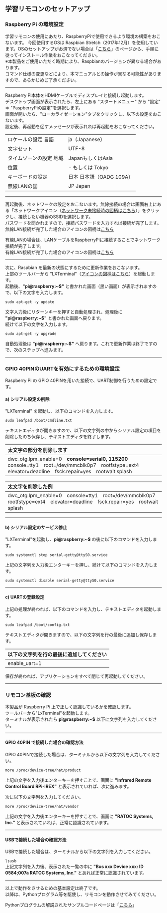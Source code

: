 ## **学習リモコンのセットアップ**  
  
### **Raspberry Pi の環境設定**  
学習リモコンの使用にあたり、RaspberryPiで使用できるよう環境の構築をおこないます。
今回使用するOSは Raspbian Stretch（2017年12月）を使用しています。OSのセットアップがお済でない場合は「[こちら](../install/README.md)」のページから、手順に従ってインストール作業をおこなってください。  
※本製品をご使用いただく時期により、Raspbianのバージョンが異なる場合があります。  
コマンド仕様の変更などにより、本マニュアルとの操作が異なる可能性がありますので、あらかじめご了承ください。  

---

Raspberry Pi本体をHDMIケーブルでディスプレイと接続し起動します。  
デスクトップ画面が表示されたら、左上にある "スタートメニュー" から "設定" ⇒ "PaspberryPiの設定"を選択します。  
画面が開いたら、"ローカライゼーション"タブをクリックし、以下の設定をおこないます。  
設定後、再起動を促すメッセージが表示れれば再起動をおこなってください。  
<table>
  <tr>
    <td>ロケールの設定 言語</td>
    <td>ja（Japanese）</td>
  </tr>
  <tr>
    <td>文字セット</td>
    <td>UTF-8</td>
  </tr>
  <tr>
    <td>タイムゾーンの設定 地域</td>
    <td>JapanもしくはAsia</td>
  </tr>
  <tr>
    <td>位置</td>
    <td>- もしくは Tokyo</td>
  </tr>
  <tr>
    <td>キーボードの設定</td>
    <td>日本 日本語（OADG 109A）</td>
  </tr>
  <tr>
    <td>無線LANの国</td>
    <td>JP Japan</td>
  </tr>
</table>  

---

再起動後、ネットワークの設定をおこないます。無線接続の場合は画面右上にある「ネットワークアイコン（[ネットワーク未接続時の図柄はこちら](./img/disconnect_lan.png)）」をクリックし、接続したい機器のSSIDを選択します。  
パスワードを聞かれますので、接続パスワードを入力すれば接続が完了します。  
無線LAN接続が完了した場合のアイコンの図柄は[こちら](./img/wifi_lan.png)  
  
有線LANの場合は、LANケーブルをRaspberryPiに接続することでネットワーク接続が完了します。  
有線LAN接続が完了した場合のアイコンの図柄は[こちら](./img/wire_lan.png)  

---

次に、Raspbian を最新の状態にするために更新作業をおこないます。  
上部のツールバーから "LXTerminal"（[アイコンの図柄はこちら](./img/lx_icon.png)）を起動します。  
起動後、**"pi@raspberry:~$"** と書かれた画面（黒い画面）が表示されますので、以下の文字を入力します。  

`sudo apt-get -y update`  
  
文字入力後にリターンキーを押すと自動処理され、処理後に **"pi@raspberry:~$"** と書かれた画面へ戻ります。  
続けて以下の文字を入力します。  

`sudo apt-get -y upgrade`  
  
自動処理後は **"pi@raspberry:~$"** へ戻ります。これで更新作業は終了ですので、次のステップへ進みます。  

---

### **GPIO 40PINのUARTを有効にするための環境設定**  
  
Raspberry Pi の GPIO 40PINを用いた接続で、UART制御を行うための設定です。  
  
#### **a) シリアル設定の削除**  
"LXTerminal" を起動し、以下のコマンドを入力します。  
  
`sudo leafpad /boot/cmdline.txt`  

テキストエディタが開きますので、以下の文字列の中からシリアル設定の項目を削除したのち保存し、テキストエディタを終了します。  

| 太文字の部分を削除します |
|:---|
| dwc_otg.lpm_enable=0　**console=serial0, 115200**　console=tty1　root=/dev/mmcblk0p7　rootfstype=ext4　elevator=deadline　fsck.repair=yes　rootwait splash |  
  
| 太文字を削除した例 |
|:---|
| dwc_otg.lpm_enable=0　console=tty1　root=/dev/mmcblk0p7　rootfstype=ext4　elevator=deadline　fsck.repair=yes　rootwait splash | 
---

#### **b) シリアル設定のサービス停止**  
  
"LXTerminal"を起動し、**pi@raspberry:~$** の後に以下のコマンドを入力します。  
  
`sudo systemctl stop serial-getty@ttyS0.service`  
  
上記の文字列を入力後エンターキーを押し、続けて以下のコマンドを入力します。  
  
`sudo systemctl disable serial-getty@ttyS0.service`  
  
---

#### **c) UARTの登録設定**  
  
上記の処理が終われば、以下のコマンドを入力し、テキストエディタを起動します。  
  
`sudo leafpad /boot/config.txt`  
  
テキストエディタが開きますので、以下の文字列を行の最後に追加し保存します。  
  
| 以下の文字列を行の最後に追加してください |
|:---|
| enable_uart=1 |  
    
保存が終われば、アプリケーションをすべて閉じて再起動してください。  

---

### **リモコン基板の確認**  
  
本製品が Raspberry Pi 上で正しく認識しているかを確認します。  
ツールバーから"LxTerminal"を起動します。  
ターミナルが表示されたら **pi@raspberry:~$** 以下に文字列を入力してください。  

---

#### **GPIO 40PIN で接続した場合の確認方法**  
  
GPIO 40PINで接続した場合は、ターミナルから以下の文字列を入力してください。  
  
`more /proc/device-tree/hat/product`  

上記の文字を入力後エンターキーを押すことで、画面に **"Infrared Remote Control Board RPi-IREX"** と表示されていれば、次に進みます。  

次に以下の文字列を入力してください。  
  
`more /proc/device-tree/hat/vendor`  

上記の文字を入力後エンターキーを押すことで、画面に **"RATOC Systems, Inc."** と表示されていれば、正常に認識されています。  
  
---

#### **USBで接続した場合の確認方法**  
  
USBで接続した場合は、ターミナルから以下の文字列を入力してください。  
  
`lsusb`  
上記文字列を入力後、表示された一覧の中に **"Bus xxx Device xxx: ID 0584;007a RATOC Systems, Inc."** とあれば正常に認識されています。  
  
---

以上で動作をさせるための基本設定は終了です。  
以降は、Pythonプログラム等を駆使し、リモコンを動作させてみてください。  
  
Pythonプログラムの解説されたサンプルコードページは「[こちら](../python/README.md)」